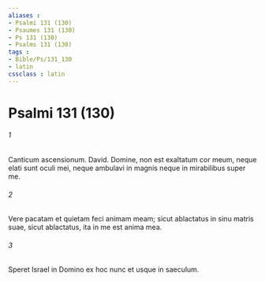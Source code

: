 ```yaml
---
aliases : 
- Psalmi 131 (130)
- Psaumes 131 (130)
- Ps 131 (130)
- Psalms 131 (130)
tags : 
- Bible/Ps/131_130
- latin
cssclass : latin
---
```


# Psalmi 131 (130)

###### 1
Canticum ascensionum. David. Domine, non est exaltatum cor meum, neque elati sunt oculi mei, neque ambulavi in magnis neque in mirabilibus super me.
###### 2
Vere pacatam et quietam feci animam meam; sicut ablactatus in sinu matris suae, sicut ablactatus, ita in me est anima mea.
###### 3
Speret Israel in Domino ex hoc nunc et usque in saeculum.
